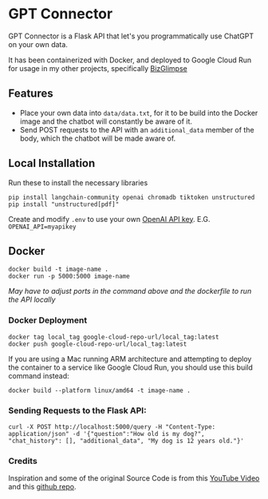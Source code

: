 # GPT Connector

GPT Connector is a Flask API that let's you programmatically use ChatGPT on your own data.

It has been containerized with Docker, and deployed to Google Cloud Run for usage in my other projects, specifically [BizGlimpse](https://github.com/ethan-id/BizGlimpse)

## Features

* Place your own data into `data/data.txt`, for it to be build into the Docker image and the chatbot will constantly be aware of it. 
* Send POST requests to the API with an `additional_data` member of the body, which the chatbot will be made aware of.

## Local Installation
Run these to install the necessary libraries
```
pip install langchain-community openai chromadb tiktoken unstructured
pip install "unstructured[pdf]"
```
Create and modify `.env` to use your own [OpenAI API key](https://platform.openai.com/account/api-keys).
E.G. `OPENAI_API=myapikey`

## Docker
```
docker build -t image-name .
docker run -p 5000:5000 image-name
```
_May have to adjust ports in the command above and the dockerfile to run the API locally_

### Docker Deployment
```
docker tag local_tag google-cloud-repo-url/local_tag:latest
docker push google-cloud-repo-url/local_tag:latest
```

If you are using a Mac running ARM architecture and attempting to deploy the container to a service like Google Cloud Run, you should use this build command instead:
```
docker build --platform linux/amd64 -t image-name .
```

### Sending Requests to the Flask API:
```
curl -X POST http://localhost:5000/query -H "Content-Type: application/json" -d '{"question":"How old is my dog?", "chat_history": [], "additional_data", "My dog is 12 years old."}'
```

### Credits

Inspiration and some of the original Source Code is from this [YouTube Video](https://youtu.be/9AXP7tCI9PI) and this [github repo](https://github.com/techleadhd/chatgpt-retrieval).
